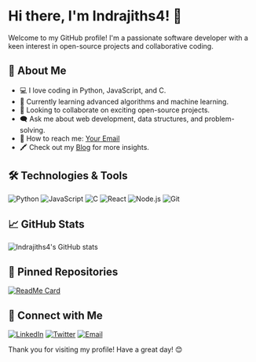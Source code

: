 # Hi there, I'm Indrajiths4! 👋

Welcome to my GitHub profile! I'm a passionate software developer with a keen interest in open-source projects and collaborative coding.

## 🚀 About Me
- 💻 I love coding in Python, JavaScript, and C.
- 🌱 Currently learning advanced algorithms and machine learning.
- 💯 Looking to collaborate on exciting open-source projects.
- 🗨️ Ask me about web development, data structures, and problem-solving.
- 📩 How to reach me: [Your Email](mailto:your-email@example.com)
- 🖍️ Check out my [Blog](https://your-blog-link.com) for more insights.

## 🛠️ Technologies & Tools

![Python](https://img.shields.io/badge/-Python-333333?style=flat&logo=python)
![JavaScript](https://img.shields.io/badge/-JavaScript-333333?style=flat&logo=javascript)
![C](https://img.shields.io/badge/-C++-333333?style=flat&logo=c%2B%2B)
![React](https://img.shields.io/badge/-React-333333?style=flat&logo=react)
![Node.js](https://img.shields.io/badge/-Node.js-333333?style=flat&logo=node.js)
![Git](https://img.shields.io/badge/-Git-333333?style=flat&logo=git)

## 📈 GitHub Stats

![Indrajiths4's GitHub stats](https://github-readme-stats.vercel.app/api?username=Indrajiths4&show_icons=true&theme=radical)

## 📌 Pinned Repositories

[![ReadMe Card](https://github-readme-stats.vercel.app/api/pin/?username=Indrajiths4&repo=Curently&theme=radical)](https://github.com/Indrajiths4/Curently)


## 📩 Connect with Me

[![LinkedIn](https://img.shields.io/badge/-LinkedIn-0077B5?style=flat&logo=LinkedIn&logoColor=white)](https://www.linkedin.com/in/your-linkedin-profile)
[![Twitter](https://img.shields.io/badge/-Twitter-1DA1F2?style=flat&logo=Twitter&logoColor=white)](https://twitter.com/your-twitter-handle)
[![Email](https://img.shields.io/badge/-Email-D14836?style=flat&logo=Gmail&logoColor=white)](mailto:your-email@example.com)

Thank you for visiting my profile! Have a great day! 😊
